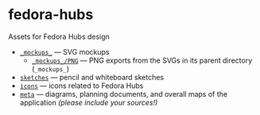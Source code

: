 # fedora-hubs
Assets for Fedora Hubs design

* [`_mockups_`](_mockups_) — SVG mockups
  * [`_mockups_/PNG`](_mockups_/PNG/) — PNG exports from the SVGs in its parent directory (`_mockups_`)
* [`sketches`](sketches) — pencil and whiteboard sketches
* [`icons`](icons) — icons related to Fedora Hubs
* [`meta`](meta) — diagrams, planning documents, and overall maps of the application _(please include your sources!)_
